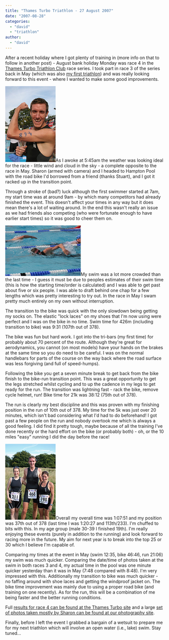 ```yaml
---
title: "Thames Turbo Triathlon - 27 August 2007"
date: "2007-08-28"
categories: 
  - "david"
  - "triathlon"
author:
  - "david"
---
```


After a recent holiday where I got plenty of training in (more info on that to follow in another post) - August bank holiday Monday was race 4 in the [Thames Turbo Triathlon Club](http://www.thamesturbo.co.uk) race series. I took part in race 3 of the series back in May (which was also [my first triathlon](/?p=103)) and was really looking forward to this event - where I wanted to make some good improvements.

![2007-08-26-thames_turbo_2.jpg](/images/2007/2007-08-26-thames_turbo_2.jpg)As I awoke at 5:45am the weather was looking ideal for the race - little wind and cloud in the sky - a complete opposite to the race in May. Sharon (armed with camera) and I headed to Hampton Pool with the road bike I'd borrowed from a friend (thanks Stuart), and I got it racked up in the transition point.

Through a stroke of (bad?) luck although the first swimmer started at 7am, my start time was at around 9am - by which many competitors had already finished the event. This doesn't affect your times in any way but it does mean there's a lot of waiting around. In the end this wasn't really an issue as we had friends also competing (who were fortunate enough to have earlier start times) so it was good to cheer them on.

![2007-08-26-thames_turbo_3.jpg](/images/2007/2007-08-26-thames_turbo_3.jpg)My swim was a lot more crowded than the last time - I guess it must be due to peoples estimates of their swim time (this is how the starting time/order is calculated) and I was able to get past about five or six people. I was able to draft behind one chap for a few lengths which was pretty interesting to try out. In the race in May I swam pretty much entirely on my own without interruption.

The transition to the bike was quick with the only slowdown being getting my socks on. The elastic "lock laces" on my shoes that I'm now using were perfect and I was on the bike in no time. Swim time for 426m (including transition to bike) was 9:31 (107th out of 378).

The bike was fun but hard work. I got into the tri-bars (my first time) for probably about 70 percent of the route. Although they're great for aerodynamics, you cannot (on most models) have your hands on the brakes at the same time so you do need to be careful. I was on the normal handlebars for parts of the course on the way back where the road surface was less forgiving (and full of speed-humps).

Following the bike you get a seven minute break to get back from the bike finish to the bike-run transition point. This was a great opportunity to get the legs stretched whilst cycling and to up the cadence in my legs to get ready for the run. The transition was lightning fast - rack the bike, remove cycle helmet, run! Bike time for 21k was 38:12 (75th out of 378).

The run is clearly my best discipline and this was proven with my finishing position in the run of 10th out of 378. My time for the 5k was just over 20 minutes, which isn't bad considering what I'd had to do beforehand! I got past a few people on the run and nobody overtook me which is always a good feeling. I did find it pretty tough, maybe because of all the training I've done recently or the hard effort on the bike (or probably both) - oh, or the 10 miles "easy" running I did the day before the race!

![2007-08-26-thames_turbo_1.jpg](/images/2007/2007-08-26-thames_turbo_1.jpg)Overall my overall time was 1:07:51 and my position was 37th out of 378 (last time I was 1:20:27 and 113th/233). I'm chuffed to bits with this. In my age group (male 30-39 I finished 19th). I'm really enjoying these events (purely in addition to the running) and look forward to racing more in the future. My aim for next year is to break into the top 25 or 30 which I believe I'm capable of.

Comparing my times at the event in May (swim 12:35, bike 46:46, run 21:06) my swim was much quicker. Comparing the date/time of photos taken at the swim in both races 3 and 4, my actual time in the pool was one minute quicker yesterday than it was in May (7:48 compared with 8:48). I'm very impressed with this. Additionally my transition to bike was much quicker - no faffing around with shoe laces and getting the windproof jacket on. The bike time improvement was mainly due to using a proper road bike (and training on one recently). As for the run, this will be a combination of me being faster and the better running conditions.

Full [results for race 4 can be found at the Thames Turbo site](http://www.thamesturbo.co.uk/memberforum/viewforum.php?f=14) and a large [set of photos taken mostly by Sharon can be found at our photography site](http://rowephoto.co.uk/photos/72157601702775643/).

Finally, before I left the event I grabbed a bargain of a wetsuit to prepare me for my next triathlon which will involve an open water (i.e., lake) swim. Stay tuned...
